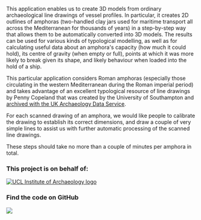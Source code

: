 This application enables us to create 3D models  from ordinary
archaeological line drawings of vessel profiles. In particular,  it
creates 2D outlines of amphoras (two-handled clay jars used for maritime
transport all across the Mediterranean for thousands of years)  in a step-by-step way that allows them to be automatically converted into 3D models. The results can be used for various kinds of typological modelling, as well as for calculating useful data about an amphora's capacity (how much it could hold), its centre of gravity (when empty or full), points at which it was more likely to break given its shape, and likely behaviour when loaded into the hold of a ship.

This particular application considers Roman amphoras (especially those circulating 
in the western Mediterranean during the Roman imperial period) and takes advantage 
of an excellent typological resource of line drawings by Penny
Copeland that was created by the University of Southampton 
and [archived with the UK Archaeology Data Service](http://archaeologydataservice.ac.uk/archives/view/amphora_ahrb_2005/).   
        
For each scanned drawing of an amphora, we would like people to calibrate the drawing 
to establish its correct dimensions, and draw a couple of very simple
lines to assist us with further automatic processing of the scanned line
drawings.

These steps should take no more than a couple of minutes per amphora
in total.

### This project is on behalf of:

[![UCL Institute of Archaeology logo](http://micropasts.org/wp-content/uploads/2014/09/UCL_logo_sm_blk.png)](http://ucl.ac.uk/archaeology)

### Find the code on GitHub

[![](http://micropasts-other.s3.amazonaws.com/other/github_logo.png)](https://github.com/ahb108/HyperAmphsLMO)

